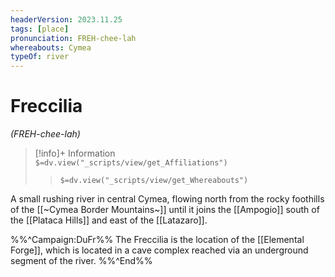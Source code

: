```yaml
---
headerVersion: 2023.11.25
tags: [place]
pronunciation: FREH-chee-lah
whereabouts: Cymea
typeOf: river
---
```

# Freccilia
*(FREH-chee-lah)*
>[!info]+ Information  
> `$=dv.view("_scripts/view/get_Affiliations")`  
>> `$=dv.view("_scripts/view/get_Whereabouts")`

A small rushing river in central Cymea, flowing north from the rocky foothills of the [[~Cymea Border Mountains~]] until it joins the [[Ampogio]] south of the [[Plataca Hills]] and east of the [[Latazaro]].

%%^Campaign:DuFr%%
The Freccilia is the location of the [[Elemental Forge]], which is located in a cave complex reached via an underground segment of the river. 
%%^End%%